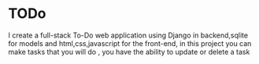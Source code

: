 # TODo
I create a full-stack To-Do web application using Django in backend,sqlite for models and html,css,javascript for the front-end,
in this project you can make tasks that you will do , you have the ability to update or delete a task

